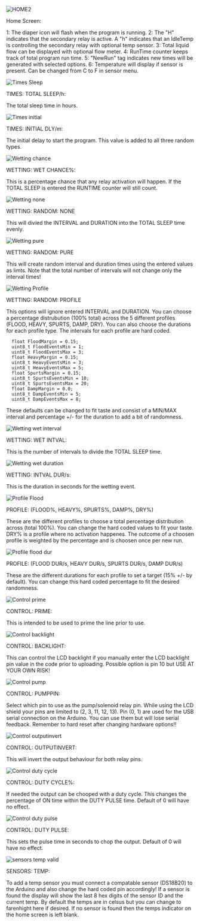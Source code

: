 ![HOME2](https://user-images.githubusercontent.com/83486730/119241300-495f9500-bb0a-11eb-8698-b69c5e57e39d.jpg)


Home Screen:

   1: The diaper icon will flash when the program is running.
   2: The "H" indicates that the secondary relay is active. A "h" indicates that an IdleTemp is controlling the secondary relay with optional temp sensor.
   3: Total liquid flow can be displayed with optional flow meter.
   4: RunTime counter keeps track of total program run time. 
   5: "NewRun" tag indicates new times will be generated with selected options.
   6: Temperature will display if sensor is present. Can be changed from C to F in sensor menu.



![Times Sleep](https://user-images.githubusercontent.com/83486730/119258661-80bc5900-bb7f-11eb-9de2-0435f479f17b.jpg)

TIMES: TOTAL SLEEP/h:

   The total sleep time in hours.

![Times initial](https://user-images.githubusercontent.com/83486730/119258828-3687a780-bb80-11eb-927a-79d42fdeac72.jpg)

TIMES: INITIAL DLY/m:

   The initial delay to start the program. This value is added to all three random types.
    
![Wetting chance](https://user-images.githubusercontent.com/83486730/119258892-88303200-bb80-11eb-97c7-c8c3053761f6.jpg)

WETTING: WET CHANCE%:

   This is a percentage chance that any relay activation will happen. If the TOTAL SLEEP is entered the RUNTIME counter will still count.
    
![Wetting none](https://user-images.githubusercontent.com/83486730/119258976-dc3b1680-bb80-11eb-9231-c16c7d6c9ff7.jpg)

WETTING: RANDOM: NONE

   This will divied the INTERVAL and DURATION into the TOTAL SLEEP time evenly.
    
![Wetting pure](https://user-images.githubusercontent.com/83486730/119259031-291eed00-bb81-11eb-9d02-79d085678ba2.jpg)

WETTING: RANDOM: PURE
    
   This will create random interval and duration times using the entered values as limts. Note that the total number of intervals will not change only the interval times! 
   
![Wetting Profile](https://user-images.githubusercontent.com/83486730/119259257-37213d80-bb82-11eb-9dd2-9e701fad24d9.jpg)

WETTING: RANDOM: PROFILE

   This options will ignore entered INTERVAL and DURATION. You can choose a percentage distrubution (100% total) across the 5 different profiles (FLOOD, HEAVY, SPURTS, DAMP, DRY). You can also choose the durations for each profile type. The intervals for each profile are hard coded. 
   
      float FloodMargin = 0.15;
      uint8_t FloodEventsMin = 1;
      uint8_t FloodEventsMax = 3;
      float HeavyMargin = 0.15;
      uint8_t HeavyEventsMin = 3;
      uint8_t HeavyEventsMax = 5;
      float SpurtsMargin = 0.15;
      uint8_t SpurtsEventsMin = 10;
      uint8_t SpurtsEventsMax = 20;
      float DampMargin = 0.0;
      uint8_t DampEventsMin = 5;
      uint8_t DampEventsMax = 8;
   
   These defaults can be changed to fit taste and consist of a MIN/MAX interval and percentage +/- for the duration to add a bit of randomness.
 
![Wetting wet interval](https://user-images.githubusercontent.com/83486730/119259319-8d8e7c00-bb82-11eb-92c5-c7a72f9172a6.jpg)

WETTING: WET INTVAL:

This is the number of intervals to divide the TOTAL SLEEP time.

![Wetting wet duration](https://user-images.githubusercontent.com/83486730/119259347-b4e54900-bb82-11eb-941f-059c9d01eaf3.jpg)

WETTING: INTVAL DUR/s:

This is the duration in seconds for the wetting event. 

![Profile Flood](https://user-images.githubusercontent.com/83486730/119259492-6f754b80-bb83-11eb-93e6-6089e5007c7d.jpg)

PROFILE: (FLOOD%, HEAVY%, SPURTS%, DAMP%, DRY%)

These are the different profiles to choose a total percentage distribution across (total 100%). You can change the hard coded values to fit your taste. DRY% is a profile where no activation happenes. The outcome of a choosen profile is weighted by the percentage and is choosen once per new run.

![Profile flood dur](https://user-images.githubusercontent.com/83486730/119259623-ed395700-bb83-11eb-9385-d0c5c9a41f0f.jpg)

PROFILE: (FLOOD DUR/s, HEAVY DUR/s, SPURTS DUR/s, DAMP DUR/s)

These are the different durations for each profile to set a target (15% +/- by default). You can change this hard coded percentage to fit the desired randomness.

![Control prime](https://user-images.githubusercontent.com/83486730/119259672-2671c700-bb84-11eb-9c5c-0a323429638a.jpg)

CONTROL: PRIME:

This is intended to be used to prime the line prior to use.

![Control backlight](https://user-images.githubusercontent.com/83486730/119259730-6cc72600-bb84-11eb-8494-f2e831763b6c.jpg)

CONTROL: BACKLIGHT:

This can control the LCD backlight if you manually enter the LCD backlight pin value in the code prior to uploading. Possible option is pin 10 but USE AT YOUR OWN RISK!

![Control pump](https://user-images.githubusercontent.com/83486730/119259798-d47d7100-bb84-11eb-8a98-02fb85263ffa.jpg)

CONTROL: PUMPPIN:

Select which pin to use as the pump/solenoid relay pin. While using the LCD shield your pins are limited to (2, 3, 11, 12, 13). Pin (0, 1) are used for the USB serial connection on the Arduino. You can use them but will lose serial feedback. Remember to hard reset after changing hardware options!!

![Control outputinvert](https://user-images.githubusercontent.com/83486730/119259852-068ed300-bb85-11eb-8dcb-2ebd629206c1.jpg)

CONTROL: OUTPUTINVERT:

This will invert the output behaviour for both relay pins.

![Control duty cycle](https://user-images.githubusercontent.com/83486730/119259938-62595c00-bb85-11eb-99e8-7a3976b32e23.jpg)

CONTROL: DUTY CYCLE%:

If needed the output can be chooped with a duty cycle. This changes the percentage of ON time within the DUTY PULSE time. Default of 0 will have no effect.

![Control duty pulse](https://user-images.githubusercontent.com/83486730/119259970-8ddc4680-bb85-11eb-8c75-02aa3f3cb9d7.jpg)

CONTROL: DUTY PULSE:

This sets the pulse time in seconds to chop the output. Default of 0 will have no effect.

![sensors temp valid](https://user-images.githubusercontent.com/83486730/119260087-0f33d900-bb86-11eb-9b46-bbf62f05e41c.jpg)

SENSORS: TEMP:

To add a temp sensor you must connect a compatable sensor (DS18B20) to the Arduino and also change the hard coded pin accordingly! If a sensor is found the display will show the last 8 hex digits of the sensor ID and the current temp. By default the temps are in celsus but you can change to farenhight here if desired. If no sensor is found then the temps indicator on the home screen is left blank.
